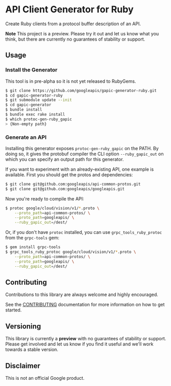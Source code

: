 # API Client Generator for Ruby

Create Ruby clients from a protocol buffer description of an API.

**Note** This project is a preview. Please try it out and let us know what you think,
but there are currently no guarantees of stability or support.

## Usage

### Install the Generator

This tool is in pre-alpha so it is not yet released to RubyGems.

```sh
$ git clone https://github.com/googleapis/gapic-generator-ruby.git
$ cd gapic-generator-ruby
$ git submodule update --init
$ cd gapic-generator
$ bundle install
$ bundle exec rake install
$ which protoc-gen-ruby_gapic
> {Non-empty path}
```

### Generate an API

Installing this generator exposes `protoc-gen-ruby_gapic` on the PATH. By doing
so, it gives the protobuf compiler the CLI option `--ruby_gapic_out` on which
you can specify an output path for this generator.

If you want to experiment with an already-existing API, one example is available.
First you should get the protos and dependencies:

```sh
$ git clone git@github.com:googleapis/api-common-protos.git
$ git clone git@github.com:googleapis/googleapis.git
```

Now you're ready to compile the API:

```sh
$ protoc google/cloud/vision/v1/*.proto \
    --proto_path=api-common-protos/ \
    --proto_path=googleapis/ \
    --ruby_gapic_out=/dest/
```

Or, if you don't have `protoc` installed, you can use `grpc_tools_ruby_protoc`
from the `grpc-tools` gem:

```sh
$ gem install grpc-tools
$ grpc_tools_ruby_protoc google/cloud/vision/v1/*.proto \
    --proto_path=api-common-protos/ \
    --proto_path=googleapis/ \
    --ruby_gapic_out=/dest/
```

## Contributing

Contributions to this library are always welcome and highly encouraged.

See the [CONTRIBUTING](CONTRIBUTING.md) documentation for more information on how to get started.

## Versioning

This library is currently a **preview** with no guarantees of stability or support. Please get
involved and let us know if you find it useful and we'll work towards a stable version.

## Disclaimer

This is not an official Google product.
